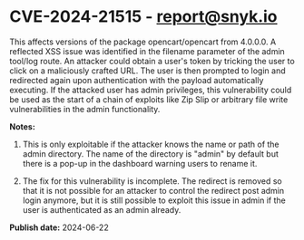 # CVE-2024-21515 - report@snyk.io

This affects versions of the package opencart/opencart from 4.0.0.0. A reflected XSS issue was identified in the filename parameter of the admin tool/log route. An attacker could obtain a user's token by tricking the user to click on a maliciously crafted URL. The user is then prompted to login and redirected again upon authentication with the payload automatically executing. If the attacked user has admin privileges, this vulnerability could be used as the start of a chain of exploits like Zip Slip or arbitrary file write vulnerabilities in the admin functionality.**Notes:**1) This is only exploitable if the attacker knows the name or path of the admin directory. The name of the directory is "admin" by default but there is a pop-up in the dashboard warning users to rename it.2) The fix for this vulnerability is incomplete. The redirect is removed so that it is not possible for an attacker to control the redirect post admin login anymore, but it is still possible to exploit this issue in admin if the user is authenticated as an admin already.

**Publish date:** 2024-06-22
